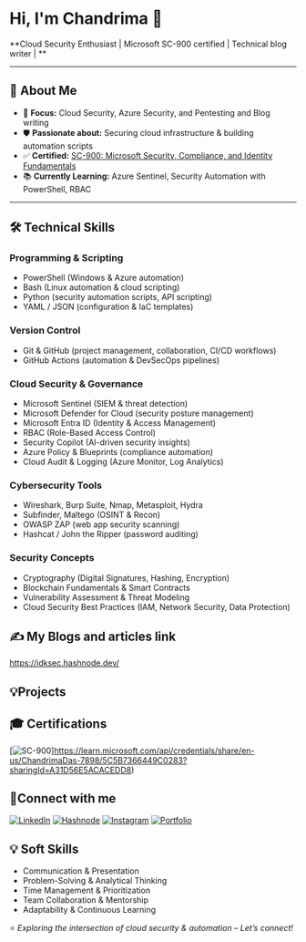 # Hi, I'm Chandrima 👋
**Cloud Security Enthusiast | Microsoft SC-900 certified | Technical blog writer | **


---

## 🚀 About Me
- 🎯 **Focus:** Cloud Security, Azure Security, and Pentesting and Blog writing
- 🛡 **Passionate about:** Securing cloud infrastructure & building automation scripts
- ✅ **Certified:** [SC-900: Microsoft Security, Compliance, and Identity Fundamentals](https://learn.microsoft.com/api/credentials/share/en-us/ChandrimaDas-7898/5C5B7366449C0283?sharingId=A31D56E5ACACEDD8)
- 📚 **Currently Learning:** Azure Sentinel, Security Automation with PowerShell, RBAC 

---

## 🛠 Technical Skills

### **Programming & Scripting**
- PowerShell (Windows & Azure automation)  
- Bash (Linux automation & cloud scripting)  
- Python (security automation scripts, API scripting)  
- YAML / JSON (configuration & IaC templates)

### **Version Control**
- Git & GitHub (project management, collaboration, CI/CD workflows)  
- GitHub Actions (automation & DevSecOps pipelines)

### **Cloud Security & Governance**
- Microsoft Sentinel (SIEM & threat detection)  
- Microsoft Defender for Cloud (security posture management)  
- Microsoft Entra ID (Identity & Access Management)  
- RBAC (Role-Based Access Control)  
- Security Copilot (AI-driven security insights)  
- Azure Policy & Blueprints (compliance automation)  
- Cloud Audit & Logging (Azure Monitor, Log Analytics)

### **Cybersecurity Tools**
- Wireshark, Burp Suite, Nmap, Metasploit, Hydra  
- Subfinder, Maltego (OSINT & Recon)  
- OWASP ZAP (web app security scanning)  
- Hashcat / John the Ripper (password auditing)  

### **Security Concepts**
- Cryptography (Digital Signatures, Hashing, Encryption)  
- Blockchain Fundamentals & Smart Contracts  
- Vulnerability Assessment & Threat Modeling  
- Cloud Security Best Practices (IAM, Network Security, Data Protection)

## ✍️ My Blogs and articles link
https://idksec.hashnode.dev/

## 💡Projects









## 🎓 Certifications
[![SC-900](https://img.shields.io/badge/SC--900-Security%20Compliance%20Identity-blue?style=for-the-badge&logo=microsoft)]https://learn.microsoft.com/api/credentials/share/en-us/ChandrimaDas-7898/5C5B7366449C0283?sharingId=A31D56E5ACACEDD8)


## 🌟Connect with me
[![LinkedIn](https://img.shields.io/badge/LinkedIn-0077B5?style=for-the-badge&logo=linkedin&logoColor=white)](https://www.linkedin.com/in/cybergirly-chandrima/)
[![Hashnode](https://img.shields.io/badge/Blog-Hashnode-2962FF?style=for-the-badge&logo=hashnode&logoColor=white)](https://idksec.hashnode.dev/)
[![Instagram](https://img.shields.io/badge/Instagram-E4405F?style=for-the-badge&logo=instagram&logoColor=white)](https://www.instagram.com/_peacedeprived_/)
[![Portfolio](https://img.shields.io/badge/Portfolio-Notion-000000?style=for-the-badge&logo=notion&logoColor=white)](https://www.notion.so/MY-PORTFOLIO-25977d271b628034812bc548c66bbd22?source=copy_link)

## 💡 Soft Skills
- Communication & Presentation  
- Problem-Solving & Analytical Thinking  
- Time Management & Prioritization  
- Team Collaboration & Mentorship  
- Adaptability & Continuous Learning  

⭐ *Exploring the intersection of cloud security & automation – Let’s connect!*

